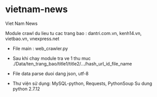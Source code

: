 # vietnam-news
Viet Nam News

Module crawl du lieu tu cac trang bao : dantri.com.vn, kenh14.vn, vietbao.vn, vnexpress.net 
- File main : web_crawler.py 
- Sau khi chay module tra ve 1 thu muc ./Data/ten_trang_bao/title1/title2/.../hash_url_id_file_name
- File data parse duoi dang json, utf-8 

- Thư viện sử dụng: MySQL-python, Requests, PythonSoup
Su dung python 2.7.12



